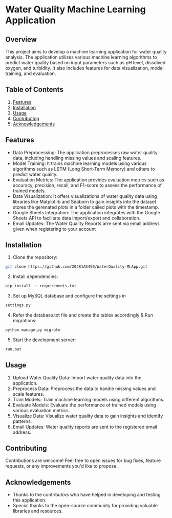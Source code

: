 # Water Quality Machine Learning Application

## Overview
This project aims to develop a machine learning application for water quality analysis. The application utilizes various machine learning algorithms to predict water quality based on input parameters such as pH level, dissolved oxygen, and turbidity. It also includes features for data visualization, model training, and evaluation.

## Table of Contents
1. [Features](#Features)
2. [Installation](#installation)
3. [Usage](#usage)
4. [Contributing](#contributing)
5. [Acknowledgements](#acknowledgements)

## Features
- Data Preprocessing: The application preprocesses raw water quality data, including handling missing values and scaling features.
- Model Training: It trains machine learning models using various algorithms such as LSTM (Long Short-Term Memory) and others to predict water quality.
- Evaluation Metrics: The application provides evaluation metrics such as accuracy, precision, recall, and F1-score to assess the performance of trained models.
- Data Visualization: It offers visualizations of water quality data using libraries like Matplotlib and Seaborn to gain insights into the dataset stores the gerenated plots in a folder called plots with the timestamp.
- Google Sheets Integration: The application integrates with the Google Sheets API to facilitate data import/export and collaboration.
- Email Updates: The Water Quality Reports arre sent via email address given when registering to your account

## Installation
1. Clone the repository: 
```bash
git clone https://github.com/20481A5450/WaterQuality-MLApp.git
```
2. Install dependencies:
```bash
pip install -r requirements.txt
```
3. Set up MySQL database and configure the settings in
```bash
settings.py
```
4. Refer the database.txt file and create the tables accordingly & Run migrations:
```bash
python manage.py migrate
```
5. Start the development server:
```bash
run.bat
```

## Usage
1. Upload Water Quality Data: Import water quality data into the application.
2. Preprocess Data: Preprocess the data to handle missing values and scale features.
3. Train Models: Train machine learning models using different algorithms.
4. Evaluate Models: Evaluate the performance of trained models using various evaluation metrics.
5. Visualize Data: Visualize water quality data to gain insights and identify patterns.
6. Email Updates: Water quality reports are sent to the registered email address.

## Contributing
Contributions are welcome! Feel free to open issues for bug fixes, feature requests, or any improvements you'd like to propose.

## Acknowledgements
- Thanks to the contributors who have helped in developing and testing this application.
- Special thanks to the open-source community for providing valuable libraries and resources.
